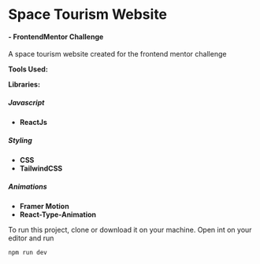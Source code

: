 # Space Tourism Website

#### - FrontendMentor Challenge

A space tourism website created for the frontend mentor challenge

**Tools Used:**

**Libraries:**

##### Javascript

- **ReactJs**

##### Styling

- **CSS**
- **TailwindCSS**

##### Animations

- **Framer Motion**
- **React-Type-Animation**

To run this project, clone or download it on your machine. Open int on your editor and run

`npm run dev`
